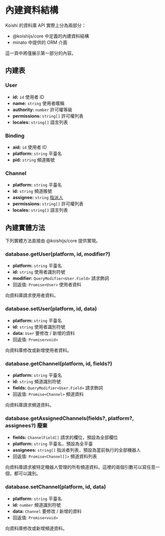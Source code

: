 # 內建資料結構

Koishi 的資料庫 API 實際上分為兩部分：

- @koishijs/core 中定義的內建資料結構
- minato 中提供的 ORM 介面

這一頁中將僅展示第一部分的內容。

## 内建表

### User

- **id:** `id` 使用者 ID
- **name:** `string` 使用者暱稱
- **authority:** `number` 許可權等級
- **permissions:** `string[]` 許可權列表
- **locales:** `string[]` 語言列表

### Binding

- **aid:** `id` 使用者 ID
- **platform:** `string` 平臺名
- **pid:** `string` 頻道賬號

### Channel

- **platform:** `string` 平臺名
- **id:** `string` 頻道賬號
- **assignee:** `string` [指派人](../../manual/usage/permission.md#受理人机制)
- **permissions:** `string[]` 許可權列表
- **locales:** `string[]` 語言列表

## 內建實體方法

下列實體方法直接由 @koishijs/core 提供實現。

### database.getUser(platform, id, modifier?)

- **platform:** `string` 平臺名
- **id:** `string` 使用者識別符號
- **modifier:** `QueryModifier<User.Field>` 請求飾詞
- 回返值: `Promise<User>` 使用者資料

向資料庫請求使用者資料。

### database.setUser(platform, id, data)

- **platform:** `string` 平臺名
- **id:** `string` 使用者識別符號
- **data:** `User` 要修改 / 新增的資料
- 回返值: `Promise<void>`

向資料庫修改或新增使用者資料。

### database.getChannel(platform, id, fields?)

- **platform:** `string` 平臺名
- **id:** `string` 頻道識別符號
- **fields:** `QueryModifier<User.Field>` 請求飾詞
- 回返值: `Promise<Channel>` 頻道資料

向資料庫請求頻道資料。

### database.getAssignedChannels(fields?, platform?, assignees?) <badge type="danger">廢棄</badge>

- **fields:** `ChannelField[]` 請求的欄位，預設為全部欄位
- **platform:** `string` 平臺名，預設為全平臺
- **assignees:** `string[]` 指派者列表，預設為當前執行的全部機器人
- 回返值: `Promise<Channel[]>` 頻道資料列表

向資料庫請求被特定機器人管理的所有頻道資料。這裡的兩個引數可以寫任意一個，都可以識別。

### database.setChannel(platform, id, data)

- **platform:** `string` 平臺名
- **id:** `number` 頻道識別符號
- **data:** `Channel` 要修改 / 新增的資料
- 回返值: `Promise<void>`

向資料庫修改或新增頻道資料。
